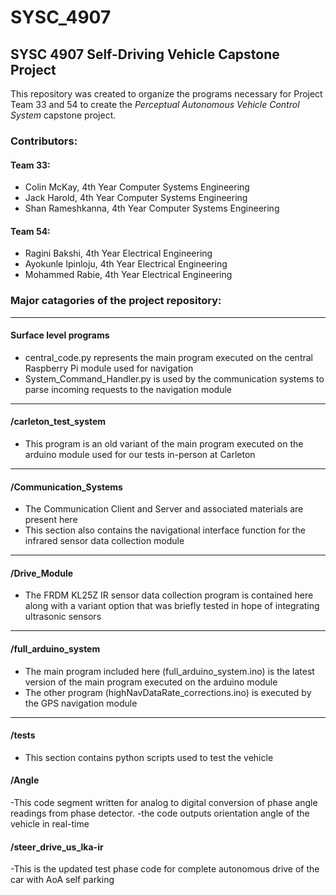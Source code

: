 # SYSC_4907

## SYSC 4907 Self-Driving Vehicle Capstone Project

This repository was created to organize the programs necessary for Project Team 33 and 54 to create the *Perceptual Autonomous Vehicle Control System* capstone project.

### Contributors:
#### Team 33:
- Colin McKay, 4th Year Computer Systems Engineering
- Jack Harold, 4th Year Computer Systems Engineering
- Shan Rameshkanna, 4th Year Computer Systems Engineering
#### Team 54:
- Ragini Bakshi, 4th Year Electrical Engineering
- Ayokunle Ipinloju, 4th Year Electrical Engineering
- Mohammed Rabie, 4th Year Electrical Engineering

### Major catagories of the project repository:
---
#### Surface level programs
- central_code.py represents the main program executed on the central Raspberry Pi module used for navigation
- System_Command_Handler.py is used by the communication systems to parse incoming requests to the navigation module
---
#### /carleton_test_system
- This program is an old variant of the main program executed on the arduino module used for our tests in-person at Carleton
---
#### /Communication_Systems
- The Communication Client and Server and associated materials are present here
- This section also contains the navigational interface function for the infrared sensor data collection module
---
#### /Drive_Module
- The FRDM KL25Z IR sensor data collection program is contained here along with a variant option that was briefly tested in hope of integrating ultrasonic sensors
---
#### /full_arduino_system
- The main program included here (full_arduino_system.ino) is the latest version of the main program executed on the arduino module
- The other program (highNavDataRate_corrections.ino) is executed by the GPS navigation module
---
#### /tests
- This section contains python scripts used to test the vehicle
#### /Angle
-This code segment written for analog to digital conversion of phase angle readings from phase detector.
-the code outputs orientation angle of the vehicle in real-time
#### /steer_drive_us_lka-ir
-This is the updated test phase code for complete autonomous drive of the car with AoA self parking
